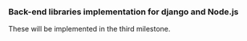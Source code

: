 
### Back-end libraries implementation for django and Node.js

These will be implemented in the third milestone.
